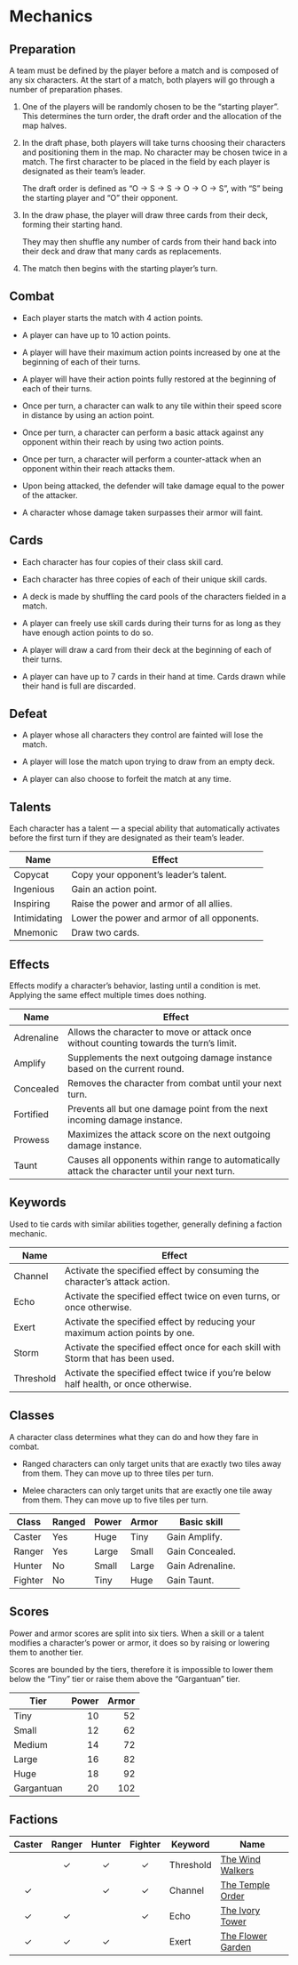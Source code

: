 # Mechanics

## Preparation

A team must be defined by the player before a match and is composed of
any six characters. At the start of a match, both players will go
through a number of preparation phases.

1.  One of the players will be randomly chosen to be the “starting
    player”. This determines the turn order, the draft order and the
    allocation of the map halves.

2.  In the draft phase, both players will take turns choosing their
    characters and positioning them in the map. No character may be
    chosen twice in a match. The first character to be placed in the
    field by each player is designated as their team’s leader.
    
    The draft order is defined as “O → S → S → O → O → S”, with “S”
    being the starting player and “O” their opponent.

3.  In the draw phase, the player will draw three cards from their deck,
    forming their starting hand.
    
    They may then shuffle any number of cards from their hand back into
    their deck and draw that many cards as replacements.

4.  The match then begins with the starting player’s turn.

## Combat

  - Each player starts the match with 4 action points.

  - A player can have up to 10 action points.

  - A player will have their maximum action points increased by one at
    the beginning of each of their turns.

  - A player will have their action points fully restored at the
    beginning of each of their turns.

  - Once per turn, a character can walk to any tile within their speed
    score in distance by using an action point.

  - Once per turn, a character can perform a basic attack against any
    opponent within their reach by using two action points.

  - Once per turn, a character will perform a counter-attack when an
    opponent within their reach attacks them.

  - Upon being attacked, the defender will take damage equal to the
    power of the attacker.

  - A character whose damage taken surpasses their armor will faint.

## Cards

  - Each character has four copies of their class skill card.

  - Each character has three copies of each of their unique skill cards.

  - A deck is made by shuffling the card pools of the characters fielded
    in a match.

  - A player can freely use skill cards during their turns for as long
    as they have enough action points to do so.

  - A player will draw a card from their deck at the beginning of each
    of their turns.

  - A player can have up to 7 cards in their hand at time. Cards drawn
    while their hand is full are discarded.

## Defeat

  - A player whose all characters they control are fainted will lose the
    match.

  - A player will lose the match upon trying to draw from an empty deck.

  - A player can also choose to forfeit the match at any time.

## Talents

Each character has a talent — a special ability that automatically
activates before the first turn if they are designated as their team’s
leader.

| Name         | Effect                                      |
| ------------ | ------------------------------------------- |
| Copycat      | Copy your opponent’s leader’s talent.       |
| Ingenious    | Gain an action point.                       |
| Inspiring    | Raise the power and armor of all allies.    |
| Intimidating | Lower the power and armor of all opponents. |
| Mnemonic     | Draw two cards.                             |

## Effects

Effects modify a character’s behavior, lasting until a condition is met.
Applying the same effect multiple times does nothing.

| Name       | Effect                                                                                        |
| ---------- | --------------------------------------------------------------------------------------------- |
| Adrenaline | Allows the character to move or attack once without counting towards the turn’s limit.        |
| Amplify    | Supplements the next outgoing damage instance based on the current round.                     |
| Concealed  | Removes the character from combat until your next turn.                                       |
| Fortified  | Prevents all but one damage point from the next incoming damage instance.                     |
| Prowess    | Maximizes the attack score on the next outgoing damage instance.                              |
| Taunt      | Causes all opponents within range to automatically attack the character until your next turn. |

## Keywords

Used to tie cards with similar abilities together, generally defining a
faction mechanic.

| Name      | Effect                                                                              |
| --------- | ----------------------------------------------------------------------------------- |
| Channel   | Activate the specified effect by consuming the character’s attack action.           |
| Echo      | Activate the specified effect twice on even turns, or once otherwise.               |
| Exert     | Activate the specified effect by reducing your maximum action points by one.        |
| Storm     | Activate the specified effect once for each skill with Storm that has been used.    |
| Threshold | Activate the specified effect twice if you’re below half health, or once otherwise. |

## Classes

A character class determines what they can do and how they fare in
combat.

  - Ranged characters can only target units that are exactly two tiles
    away from them. They can move up to three tiles per turn.

  - Melee characters can only target units that are exactly one tile
    away from them. They can move up to five tiles per turn.

| Class   | Ranged | Power | Armor | Basic skill      |
| ------- | ------ | ----- | ----- | ---------------- |
| Caster  | Yes    | Huge  | Tiny  | Gain Amplify.    |
| Ranger  | Yes    | Large | Small | Gain Concealed.  |
| Hunter  | No     | Small | Large | Gain Adrenaline. |
| Fighter | No     | Tiny  | Huge  | Gain Taunt.      |

## Scores

Power and armor scores are split into six tiers. When a skill or a
talent modifies a character’s power or armor, it does so by raising or
lowering them to another tier.

Scores are bounded by the tiers, therefore it is impossible to lower
them below the “Tiny” tier or raise them above the “Gargantuan” tier.

| Tier       | Power | Armor |
| ---------- | ----: | ----: |
| Tiny       |    10 |    52 |
| Small      |    12 |    62 |
| Medium     |    14 |    72 |
| Large      |    16 |    82 |
| Huge       |    18 |    92 |
| Gargantuan |    20 |   102 |

## Factions

| Caster | Ranger | Hunter | Fighter | Keyword   | Name                                      |
| :----: | :----: | :----: | :-----: | --------- | ----------------------------------------- |
|        |   ✓    |   ✓    |    ✓    | Threshold | [The Wind Walkers](the-wind-walkers.md)   |
|   ✓    |        |   ✓    |    ✓    | Channel   | [The Temple Order](the-temple-order.md)   |
|   ✓    |   ✓    |        |    ✓    | Echo      | [The Ivory Tower](the-ivory-tower.md)     |
|   ✓    |   ✓    |   ✓    |         | Exert     | [The Flower Garden](the-flower-garden.md) |

